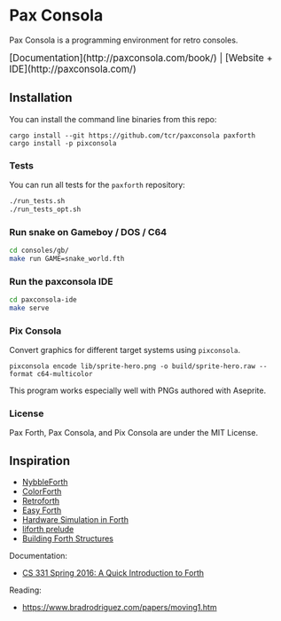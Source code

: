 # Pax Consola

Pax Consola is a programming environment for retro consoles.

<big>
  [Documentation](http://paxconsola.com/book/) | 
  [Website + IDE](http://paxconsola.com/)
</big>


## Installation

You can install the command line binaries from this repo:

```
cargo install --git https://github.com/tcr/paxconsola paxforth
cargo install -p pixconsola
```

### Tests

You can run all tests for the `paxforth` repository:

```sh
./run_tests.sh
./run_tests_opt.sh
```


### Run snake on Gameboy / DOS / C64

```sh
cd consoles/gb/
make run GAME=snake_world.fth
```


### Run the paxconsola IDE

```sh
cd paxconsola-ide
make serve
```


### Pix Consola

Convert graphics for different target systems using `pixconsola`.

```
pixconsola encode lib/sprite-hero.png -o build/sprite-hero.raw --format c64-multicolor
```

This program works especially well with PNGs authored with Aseprite.



### License

Pax Forth, Pax Consola, and Pix Consola are under the MIT License.


## Inspiration

* [NybbleForth](https://github.com/larsbrinkhoff/nybbleForth)
* [ColorForth](https://web.archive.org/web/20160310112802/http://colorforth.com/inst.htm)
* [Retroforth](https://stackoverflow.com/a/12548223)
* [Easy Forth](https://skilldrick.github.io/easyforth/)
* [Hardware Simulation in Forth](https://comp.lang.forth.narkive.com/6U6BPhcA/hardware-simulation-in-forth#post2)
* [liforth prelude](https://github.com/howerj/libforth/blob/b851c6a25150e7d2114804fc8712664c6d825214/forth.fth)
* [Building Forth Structures](http://www.figuk.plus.com/articles/jb/struct.htm)

Documentation:

* [CS 331 Spring 2016: A Quick Introduction to
  Forth](https://www.cs.uaf.edu/~chappell/class/2016_spr/cs331/docs/forth_quick.html)

Reading:

* https://www.bradrodriguez.com/papers/moving1.htm
